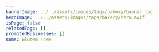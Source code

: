 ```yaml
---
bannerImage: ../../assets/images/tags/bakery/banner.jpg
heroImage: ../../assets/images/tags/bakery/hero.avif
isPage: false
relatedTags: []
promotedBusinesses: []
name: Gluten Free
---
```

